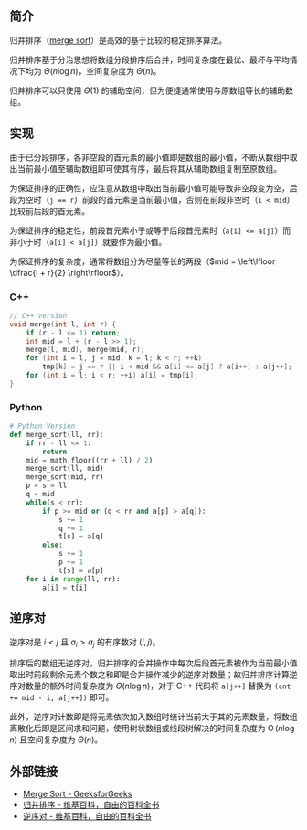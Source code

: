 ## 简介

归并排序（[merge sort](https://en.wikipedia.org/wiki/Merge_sort)）是高效的基于比较的稳定排序算法。

归并排序基于分治思想将数组分段排序后合并，时间复杂度在最优、最坏与平均情况下均为 $\Theta (n \log n)$，空间复杂度为 $\Theta (n)$。

归并排序可以只使用 $\Theta (1)$ 的辅助空间，但为便捷通常使用与原数组等长的辅助数组。

## 实现

由于已分段排序，各非空段的首元素的最小值即是数组的最小值，不断从数组中取出当前最小值至辅助数组即可使其有序，最后将其从辅助数组复制至原数组。

为保证排序的正确性，应注意从数组中取出当前最小值可能导致非空段变为空，后段为空时（`j == r`）前段的首元素是当前最小值，否则在前段非空时（`i < mid`）比较前后段的首元素。

为保证排序的稳定性，前段首元素小于或等于后段首元素时（`a[i] <= a[j]`）而非小于时（`a[i] < a[j]`）就要作为最小值。

为保证排序的复杂度，通常将数组分为尽量等长的两段（$mid = \left\lfloor \dfrac{l + r}{2} \right\rfloor$）。

### C++

```cpp
// C++ version
void merge(int l, int r) {
    if (r - l <= 1) return;
    int mid = l + (r - l >> 1);
    merge(l, mid), merge(mid, r);
    for (int i = l, j = mid, k = l; k < r; ++k)
        tmp[k] = j == r || i < mid && a[i] <= a[j] ? a[i++] : a[j++];
    for (int i = l; i < r; ++i) a[i] = tmp[i];
}
```

### Python

```python
# Python Version
def merge_sort(ll, rr):
    if rr - ll <= 1:
        return
    mid = math.floor((rr + ll) / 2)
    merge_sort(ll, mid)
    merge_sort(mid, rr)
    p = s = ll
    q = mid
    while(s < rr):
        if p >= mid or (q < rr and a[p] > a[q]):
            s += 1
            q += 1
            t[s] = a[q]
        else:
            s += 1
            p += 1
            t[s] = a[p]
    for i in range(ll, rr):
        a[i] = t[i]
```

## 逆序对

逆序对是 $i < j$ 且 $a_i > a_j$ 的有序数对 $(i, j)$。

排序后的数组无逆序对，归并排序的合并操作中每次后段首元素被作为当前最小值取出时前段剩余元素个数之和即是合并操作减少的逆序对数量；故归并排序计算逆序对数量的额外时间复杂度为 $\Theta (n \log n)$，对于 C++ 代码将 `a[j++]` 替换为 `(cnt += mid - i, a[j++])` 即可。

此外，逆序对计数即是将元素依次加入数组时统计当前大于其的元素数量，将数组离散化后即是区间求和问题，使用树状数组或线段树解决的时间复杂度为 $\operatorname{O} (n \log n)$ 且空间复杂度为 $\Theta (n)$。

## 外部链接

- [Merge Sort - GeeksforGeeks](https://www.geeksforgeeks.org/merge-sort/)
- [归并排序 - 维基百科，自由的百科全书](https://zh.wikipedia.org/wiki/%E5%BD%92%E5%B9%B6%E6%8E%92%E5%BA%8F)
- [逆序对 - 维基百科，自由的百科全书](https://zh.wikipedia.org/wiki/%E9%80%86%E5%BA%8F%E5%AF%B9)
